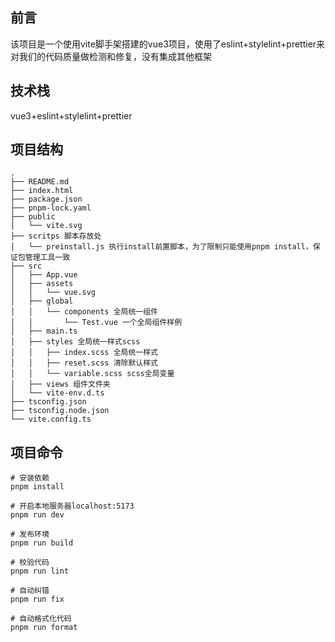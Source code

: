 ## 前言
该项目是一个使用vite脚手架搭建的vue3项目，使用了eslint+stylelint+prettier来对我们的代码质量做检测和修复，没有集成其他框架

## 技术栈
vue3+eslint+stylelint+prettier
## 项目结构
```
.
├── README.md
├── index.html
├── package.json
├── pnpm-lock.yaml
├── public
│   └── vite.svg
├── scritps 脚本存放处
│   └── preinstall.js 执行install前置脚本，为了限制只能使用pnpm install，保证包管理工具一致
├── src
│   ├── App.vue
│   ├── assets
│   │   └── vue.svg
│   ├── global
│   │   └── components 全局统一组件
│   │       └── Test.vue 一个全局组件样例
│   ├── main.ts
│   ├── styles 全局统一样式scss
│   │   ├── index.scss 全局统一样式
│   │   ├── reset.scss 清除默认样式
│   │   └── variable.scss scss全局变量
│   ├── views 组件文件夹
│   └── vite-env.d.ts
├── tsconfig.json
├── tsconfig.node.json
└── vite.config.ts
```
## 项目命令
```
# 安装依赖
pnpm install

# 开启本地服务器localhost:5173
pnpm run dev

# 发布环境
pnpm run build

# 校验代码
pnpm run lint

# 自动纠错
pnpm run fix

# 自动格式化代码
pnpm run format
```